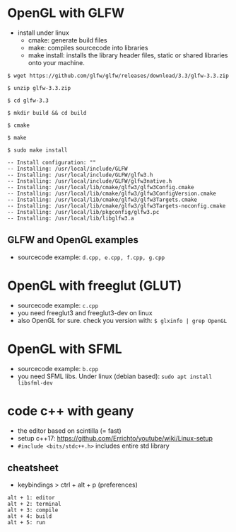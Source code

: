 # OpenGL with GLFW
* install under linux
    * cmake: generate build files
    * make: compiles sourcecode into libraries
    * make install: installs the library header files, static or shared libraries onto your machine.
```
$ wget https://github.com/glfw/glfw/releases/download/3.3/glfw-3.3.zip

$ unzip glfw-3.3.zip

$ cd glfw-3.3

$ mkdir build && cd build

$ cmake

$ make

$ sudo make install

-- Install configuration: ""
-- Installing: /usr/local/include/GLFW
-- Installing: /usr/local/include/GLFW/glfw3.h
-- Installing: /usr/local/include/GLFW/glfw3native.h
-- Installing: /usr/local/lib/cmake/glfw3/glfw3Config.cmake
-- Installing: /usr/local/lib/cmake/glfw3/glfw3ConfigVersion.cmake
-- Installing: /usr/local/lib/cmake/glfw3/glfw3Targets.cmake
-- Installing: /usr/local/lib/cmake/glfw3/glfw3Targets-noconfig.cmake
-- Installing: /usr/local/lib/pkgconfig/glfw3.pc
-- Installing: /usr/local/lib/libglfw3.a
```

## GLFW and OpenGL examples
* sourcecode example: `d.cpp, e.cpp, f.cpp, g.cpp`

# OpenGL with freeglut (GLUT)
* sourcecode example: `c.cpp`
* you need freeglut3 and freeglut3-dev on linux
* also OpenGL for sure. check you version with: `$ glxinfo | grep OpenGL`

# OpenGL with SFML
* sourcecode example: `b.cpp`
* you need SFML libs. Under linux (debian based): `sudo apt install libsfml-dev` 

# code c++ with geany
* the editor based on scintilla (= fast)
* setup c++17: https://github.com/Errichto/youtube/wiki/Linux-setup
* `#include <bits/stdc++.h>` includes entire std library

## cheatsheet
* keybindings > ctrl + alt + p (preferences)
```
alt + 1: editor
alt + 2: terminal
alt + 3: compile
alt + 4: build
alt + 5: run
```
